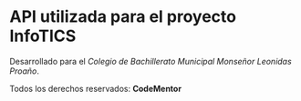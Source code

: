 # API utilizada para el proyecto InfoTICS

Desarrollado para el *Colegio de Bachillerato Municipal Monseñor Leonidas Proaño*.

Todos los derechos reservados: **CodeMentor**
